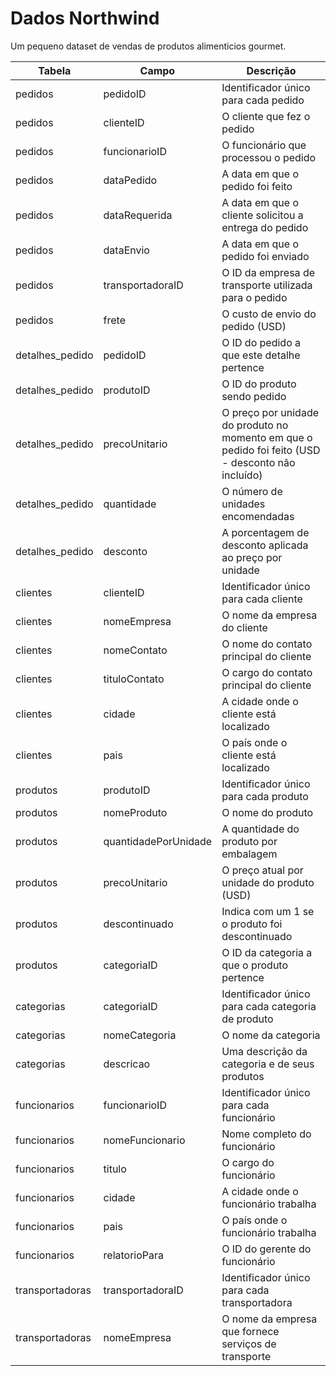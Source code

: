 # Dados Northwind

Um pequeno dataset de vendas de produtos alimenticios gourmet.


| Tabela | Campo | Descrição |
|---|---|---|
| pedidos | pedidoID | Identificador único para cada pedido |
| pedidos | clienteID | O cliente que fez o pedido |
| pedidos | funcionarioID | O funcionário que processou o pedido |
| pedidos | dataPedido | A data em que o pedido foi feito |
| pedidos | dataRequerida | A data em que o cliente solicitou a entrega do pedido |
| pedidos | dataEnvio | A data em que o pedido foi enviado |
| pedidos | transportadoraID | O ID da empresa de transporte utilizada para o pedido |
| pedidos | frete | O custo de envio do pedido (USD) |
| detalhes_pedido | pedidoID | O ID do pedido a que este detalhe pertence |
| detalhes_pedido | produtoID | O ID do produto sendo pedido |
| detalhes_pedido | precoUnitario | O preço por unidade do produto no momento em que o pedido foi feito (USD - desconto não incluído) |
| detalhes_pedido | quantidade | O número de unidades encomendadas |
| detalhes_pedido | desconto | A porcentagem de desconto aplicada ao preço por unidade |
| clientes | clienteID | Identificador único para cada cliente |
| clientes | nomeEmpresa | O nome da empresa do cliente |
| clientes | nomeContato | O nome do contato principal do cliente |
| clientes | tituloContato | O cargo do contato principal do cliente |
| clientes | cidade | A cidade onde o cliente está localizado |
| clientes | pais | O país onde o cliente está localizado |
| produtos | produtoID | Identificador único para cada produto |
| produtos | nomeProduto | O nome do produto |
| produtos | quantidadePorUnidade | A quantidade do produto por embalagem |
| produtos | precoUnitario | O preço atual por unidade do produto (USD) |
| produtos | descontinuado | Indica com um 1 se o produto foi descontinuado |
| produtos | categoriaID | O ID da categoria a que o produto pertence |
| categorias | categoriaID | Identificador único para cada categoria de produto |
| categorias | nomeCategoria | O nome da categoria |
| categorias | descricao | Uma descrição da categoria e de seus produtos |
| funcionarios | funcionarioID | Identificador único para cada funcionário |
| funcionarios | nomeFuncionario | Nome completo do funcionário |
| funcionarios | titulo | O cargo do funcionário |
| funcionarios | cidade | A cidade onde o funcionário trabalha |
| funcionarios | pais | O país onde o funcionário trabalha |
| funcionarios | relatorioPara | O ID do gerente do funcionário |
| transportadoras | transportadoraID | Identificador único para cada transportadora |
| transportadoras | nomeEmpresa | O nome da empresa que fornece serviços de transporte |